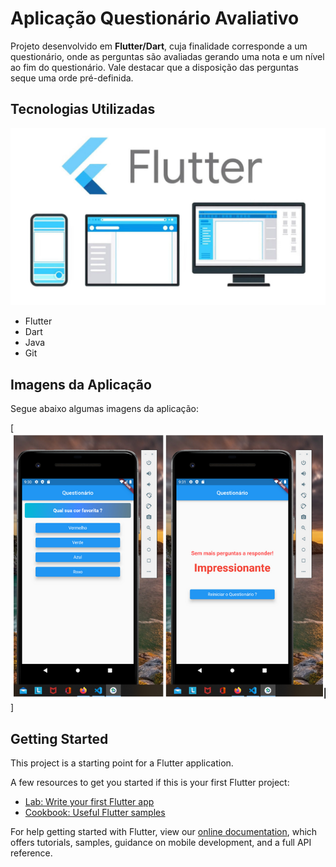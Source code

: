 # Aplicação Questionário Avaliativo

Projeto desenvolvido em **Flutter/Dart**, cuja finalidade corresponde a um questionário, onde as perguntas são avaliadas gerando uma nota e um nível ao fim do questionário.
Vale destacar que a disposição das perguntas seque uma orde pré-definida.

## Tecnologias Utilizadas

[![Logo do Flutter](lib/img/flutter.jpg)](https://flutter.dev/)

* Flutter
* Dart
* Java
* Git

## Imagens da Aplicação

Segue abaixo algumas imagens da aplicação:

[![Imagens Aplicação](lib/img/imagem_completa.png)]


## Getting Started

This project is a starting point for a Flutter application.

A few resources to get you started if this is your first Flutter project:

- [Lab: Write your first Flutter app](https://flutter.dev/docs/get-started/codelab)
- [Cookbook: Useful Flutter samples](https://flutter.dev/docs/cookbook)

For help getting started with Flutter, view our
[online documentation](https://flutter.dev/docs), which offers tutorials,
samples, guidance on mobile development, and a full API reference.


